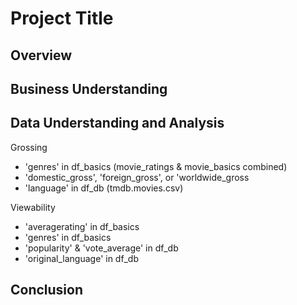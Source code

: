 # Project Title

## Overview

## Business Understanding

## Data Understanding and Analysis

Grossing
- 'genres' in df_basics (movie_ratings & movie_basics combined)
- 'domestic_gross', 'foreign_gross', or 'worldwide_gross
- 'language' in df_db (tmdb.movies.csv)

Viewability
- 'averagerating' in df_basics
- 'genres' in df_basics
- 'popularity' & 'vote_average' in df_db
- 'original_language' in df_db

## Conclusion

